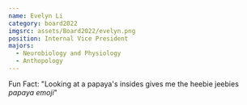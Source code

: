 ```yaml
---
name: Evelyn Li
category: board2022
imgsrc: assets/Board2022/evelyn.png
position: Internal Vice President
majors:
  - Neurobiology and Physiology
  - Anthopology
---
```

Fun Fact: "Looking at a papaya's insides gives me the heebie jeebies *papaya emoji*"
